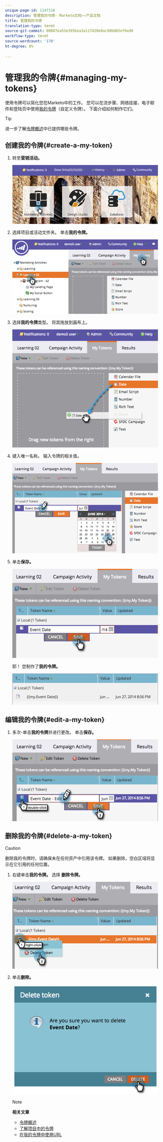 ```yaml
---
unique-page-id: 1147116
description: 管理我的令牌- Marketo文档——产品文档
title: 管理我的令牌
translation-type: tm+mt
source-git-commit: 00887ea53e395bea3a11fd28e0ac98b085ef6ed8
workflow-type: tm+mt
source-wordcount: '170'
ht-degree: 0%

---
```



# 管理我的令牌{#managing-my-tokens}

使用令牌可以简化您在Marketo中的工作。 您可以在流步骤、网络挂接、电子邮件和登陆页中使用[我的令牌](understanding-my-tokens-in-a-program.md)（自定义令牌）。 下面介绍如何制作它们。

>[!TIP]
>
>进一步了解[令牌概述](../../../../product-docs/demand-generation/landing-pages/personalizing-landing-pages/tokens-overview.md)中已提供哪些令牌。

## 创建我的令牌{#create-a-my-token}

1. 转至&#x200B;**营销活动。**

   ![](assets/login-marketing-activities.png)

1. 选择项目或活动文件夹。 单击&#x200B;**我的令牌。**

   ![](assets/image2014-9-18-12-3a4-3a27.png)

1. 选择&#x200B;**我的令牌**&#x200B;类型。 将其拖放到画布上。

   ![](assets/image2014-9-18-12-3a4-3a39.png)

1. 键入唯一名称。 输入令牌的相关值。

   ![](assets/image2014-9-18-12-3a4-3a53.png)

1. 单击&#x200B;**保存。**

   ![](assets/image2014-9-18-12-3a5-3a5.png)

   耶！ 您制作了&#x200B;**我的令牌。**

   ![](assets/image2014-9-18-12-3a5-3a15.png)

## 编辑我的令牌{#edit-a-my-token}

1. 多次-单击&#x200B;**我的令牌**&#x200B;并进行更改。 单击&#x200B;**保存。**

   ![](assets/image2014-9-18-12-3a5-3a45.png)

## 删除我的令牌{#delete-a-my-token}

>[!CAUTION]
>
>删除我的令牌时，请确保未在任何资产中引用该令牌。 如果删除，空白区域将显示在它引用的任何位置。

1. 右键单击&#x200B;**我的令牌。** 选择 **删除令牌。**

   ![](assets/image2014-9-18-12-3a7-3a24.png)

1. 单击&#x200B;**删除。**

   ![](assets/image2014-9-18-12-3a7-3a31.png)

   >[!NOTE]
   >
   >**相关文章**
   >
   >    
   >    
   >    * [令牌概述](../../../../product-docs/demand-generation/landing-pages/personalizing-landing-pages/tokens-overview.md)
   >    * [了解项目中的令牌](understanding-my-tokens-in-a-program.md)
   >    * [在我的令牌中使用URL](../../../../product-docs/email-marketing/general/using-tokens/using-urls-in-my-tokens.md)


